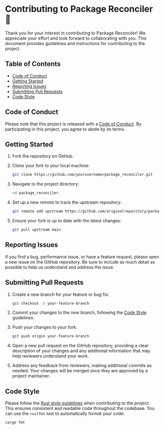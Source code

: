 # Contributing to Package Reconciler 🤝

Thank you for your interest in contributing to Package Reconciler! We appreciate your effort and look forward to collaborating with you. This document provides guidelines and instructions for contributing to the project.

## Table of Contents

- [Code of Conduct](#code-of-conduct)
- [Getting Started](#getting-started)
- [Reporting Issues](#reporting-issues)
- [Submitting Pull Requests](#submitting-pull-requests)
- [Code Style](#code-style)

## Code of Conduct

Please note that this project is released with a [Code of Conduct](CODE_OF_CONDUCT.md). By participating in this project, you agree to abide by its terms.

## Getting Started

1. Fork the repository on GitHub.

2. Clone your fork to your local machine:

   ```bash
   git clone https://github.com/yourusername/package_reconciler.git
   ```

3. Navigate to the project directory:

   ```bash
   cd package_reconciler
   ```

4. Set up a new remote to track the upstream repository:

   ```bash
   git remote add upstream https://github.com/originalrepository/package_reconciler.git
   ```

5. Ensure your fork is up to date with the latest changes:

   ```bash
   git pull upstream main
   ```

## Reporting Issues

If you find a bug, performance issue, or have a feature request, please open a new issue on the GitHub repository. Be sure to include as much detail as possible to help us understand and address the issue.

## Submitting Pull Requests

1. Create a new branch for your feature or bug fix:

   ```bash
   git checkout -b your-feature-branch
   ```

2. Commit your changes to the new branch, following the [Code Style](#code-style) guidelines.

3. Push your changes to your fork:

   ```bash
   git push origin your-feature-branch
   ```

4. Open a new pull request on the GitHub repository, providing a clear description of your changes and any additional information that may help reviewers understand your work.

5. Address any feedback from reviewers, making additional commits as needed. Your changes will be merged once they are approved by a project maintainer.

## Code Style

Please follow the [Rust style guidelines](https://doc.rust-lang.org/1.0.0/style/README.html) when contributing to the project. This ensures consistent and readable code throughout the codebase. You can use the `rustfmt` tool to automatically format your code:

```bash
cargo fmt
```
